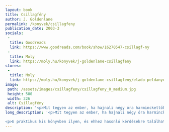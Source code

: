 ```yaml
---
layout: book
title: Csillagfény
author: J. Goldenlane
permalink: /konyvek/csillagfeny
publication_date: 2003-3
socials:
 -
  title: Goodreads
  link: https://www.goodreads.com/book/show/16270547-csillagf-ny
 -
  title: Moly
  link: https://moly.hu/konyvek/j-goldenlane-csillagfeny
stores:
 -
  title: Moly
  link: https://moly.hu/konyvek/j-goldenlane-csillagfeny/elado-peldanyok
image: 
 path: /assets/images/csillagfeny/csillagfeny_0_medium.jpg
 height: 500
 width: 326
 alt: Csillagfény
description: '<p>Mit tegyen az ember, ha hajnali négy óra harminckettőkor megszólal a telefonja? Vagy ha a barátnője új gépfegyvert akar vásárolni, de pár mogorva maffiózó nem hagyja? Vagy orchideává akarják változtatni, esetleg gyakorló sorozatgyilkosokkal randevúzgat?[...]</p>'
long_description: '<p>Mit tegyen az ember, ha hajnali négy óra harminckettőkor megszólal a telefonja? Vagy ha a barátnője új gépfegyvert akar vásárolni, de pár mogorva maffiózó nem hagyja? Vagy orchideává akarják változtatni, esetleg gyakorló sorozatgyilkosokkal randevúzgat?</p>

<p>E praktikus kis könyvben ilyen, és ehhez hasonló kérdésekre találhat választ a figyelmes olvasó. De természetesen azoknak is ajánlom, akiknek egyelőre, valamiféle furcsa csoda folytán, még nincsenek ilyen fajta problémái…</p>'
---
```


